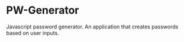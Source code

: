 # PW-Generator
Javascript password generator.
An application that creates passwords based on user inputs.
